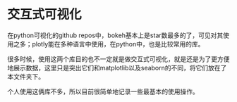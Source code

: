# 交互式可视化

在python可视化的github repos中，bokeh基本上是star数最多的了，可见对其使用之多；plotly能在多种语言中使用，在python中，也是比较常用的库。

很多时候，使用这两个库目的也不一定就是做交互式可视化，就是还是为了更方便地展示数据，这里只是突出它们和matplotlib以及seaborn的不同，将它们放在了本文件夹下。

个人使用这俩库不多，所以目前很简单地记录一些最基本的使用操作。

